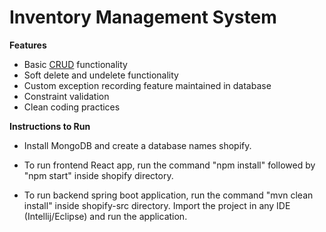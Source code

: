 # Inventory Management System

<strong>Features</strong>

- Basic [CRUD](https://en.wikipedia.org/wiki/Create,_read,_update_and_delete) functionality
- Soft delete and undelete functionality
- Custom exception recording feature maintained in database
- Constraint validation
- Clean coding practices



<strong>Instructions to Run</strong>

- Install MongoDB and create a database names shopify.

- To run frontend React app, run the command "npm install" followed by "npm start" inside shopify directory.
- To run backend spring boot application, run the command "mvn clean install" inside shopify-src directory. Import the project in any IDE (Intellij/Eclipse) and run the application.